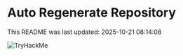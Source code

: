 # Auto Regenerate Repository

This README was last updated: 2025-10-21 08:14:08

 ![TryHackMe](https://tryhackme.com/badge/533634)